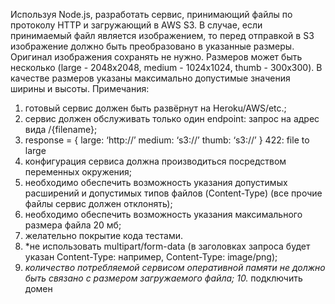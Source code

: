 Используя Node.js, разработать сервис, принимающий файлы по протоколу
HTTP и загружающий в AWS S3. В случае, если принимаемый файл является
изображением, то перед отправкой в S3 изображение должно быть
преобразовано в указанные размеры.
Оригинал изображения сохранять не нужно. Размеров может быть несколько
(large - 2048x2048, medium - 1024x1024, thumb - 300x300). В качестве размеров
указаны максимально допустимые значения ширины и высоты.
Примечания:
  1. готовый сервис должен быть развёрнут на Heroku/AWS/etc.;
  2. сервис должен обслуживать только один endpoint: запрос на адрес вида
     /{filename};
  3. response = {
     large: ‘http://’
     medium: ‘s3://’
     thumb: ‘s3://’
     }
     422: file to large
  4. конфигурация сервиса должна производиться посредством переменных
     окружения;
  5. необходимо обеспечить возможность указания допустимых расширений
     и допустимых типов файлов (Content-Type) (все прочие файлы сервис
     должен отклонять);
  6. необходимо обеспечить возможность указания максимального размера
     файла 20 мб;
  7. желательно покрытие кода тестами.
  8. *не использовать multipart/form-data (в заголовках запроса будет указан
     Content-Type: например, Content-Type: image/png);
  9. *количество потребляемой сервисом оперативной памяти не должно
     быть связано с размером загружаемого файла;
 10.* подключить домен
